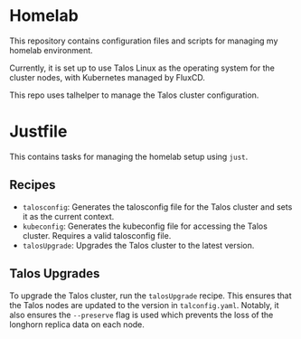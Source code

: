 # Homelab

This repository contains configuration files and scripts for managing my homelab environment.

Currently, it is set up to use Talos Linux as the operating system for the cluster nodes, with Kubernetes managed by FluxCD.

This repo uses talhelper to manage the Talos cluster configuration.

# Justfile

This contains tasks for managing the homelab setup using `just`.

## Recipes
- `talosconfig`: Generates the talosconfig file for the Talos cluster and sets it as the current context.
- `kubeconfig`: Generates the kubeconfig file for accessing the Talos cluster. Requires a valid talosconfig file.
- `talosUpgrade`: Upgrades the Talos cluster to the latest version.

## Talos Upgrades
To upgrade the Talos cluster, run the `talosUpgrade` recipe. This ensures that the Talos nodes are updated to the version in `talconfig.yaml`. Notably, it also ensures the `--preserve` flag is used which prevents the loss of the longhorn replica data on each node.